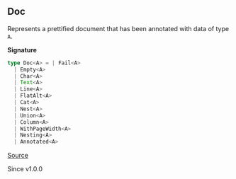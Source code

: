 ## Doc

Represents a prettified document that has been annotated with data of type
`A`.

**Signature**

```ts
type Doc<A> = | Fail<A>
  | Empty<A>
  | Char<A>
  | Text<A>
  | Line<A>
  | FlatAlt<A>
  | Cat<A>
  | Nest<A>
  | Union<A>
  | Column<A>
  | WithPageWidth<A>
  | Nesting<A>
  | Annotated<A>
```

[Source](https://github.com/Effect-TS/effect/tree/main/packages/printer/src/Doc.ts#L56)

Since v1.0.0